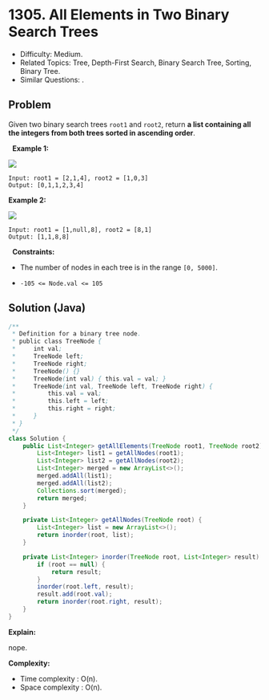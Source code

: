 # 1305. All Elements in Two Binary Search Trees

- Difficulty: Medium.
- Related Topics: Tree, Depth-First Search, Binary Search Tree, Sorting, Binary Tree.
- Similar Questions: .

## Problem

Given two binary search trees ```root1``` and ```root2```, return **a list containing all the integers from both trees sorted in **ascending** order**.

 
**Example 1:**

![](https://assets.leetcode.com/uploads/2019/12/18/q2-e1.png)

```
Input: root1 = [2,1,4], root2 = [1,0,3]
Output: [0,1,1,2,3,4]
```

**Example 2:**

![](https://assets.leetcode.com/uploads/2019/12/18/q2-e5-.png)

```
Input: root1 = [1,null,8], root2 = [8,1]
Output: [1,1,8,8]
```

 
**Constraints:**


	
- The number of nodes in each tree is in the range ```[0, 5000]```.
	
- ```-105 <= Node.val <= 105```



## Solution (Java)

```java
/**
 * Definition for a binary tree node.
 * public class TreeNode {
 *     int val;
 *     TreeNode left;
 *     TreeNode right;
 *     TreeNode() {}
 *     TreeNode(int val) { this.val = val; }
 *     TreeNode(int val, TreeNode left, TreeNode right) {
 *         this.val = val;
 *         this.left = left;
 *         this.right = right;
 *     }
 * }
 */
class Solution {
    public List<Integer> getAllElements(TreeNode root1, TreeNode root2) {
        List<Integer> list1 = getAllNodes(root1);
        List<Integer> list2 = getAllNodes(root2);
        List<Integer> merged = new ArrayList<>();
        merged.addAll(list1);
        merged.addAll(list2);
        Collections.sort(merged);
        return merged;
    }

    private List<Integer> getAllNodes(TreeNode root) {
        List<Integer> list = new ArrayList<>();
        return inorder(root, list);
    }

    private List<Integer> inorder(TreeNode root, List<Integer> result) {
        if (root == null) {
            return result;
        }
        inorder(root.left, result);
        result.add(root.val);
        return inorder(root.right, result);
    }
}
```

**Explain:**

nope.

**Complexity:**

* Time complexity : O(n).
* Space complexity : O(n).
